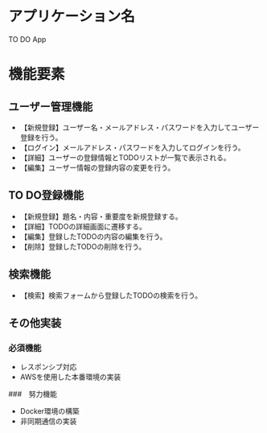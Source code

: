 # アプリケーション名
TO DO App

# 機能要素
## ユーザー管理機能
- 【新規登録】ユーザー名・メールアドレス・パスワードを入力してユーザー登録を行う。
- 【ログイン】メールアドレス・パスワードを入力してログインを行う。
- 【詳細】ユーザーの登録情報とTODOリストが一覧で表示される。
- 【編集】ユーザー情報の登録内容の変更を行う。

## TO DO登録機能
- 【新規登録】題名・内容・重要度を新規登録する。
- 【詳細】TODOの詳細画面に遷移する。
- 【編集】登録したTODOの内容の編集を行う。
- 【削除】登録したTODOの削除を行う。

## 検索機能
- 【検索】検索フォームから登録したTODOの検索を行う。

## その他実装
### 必須機能
- レスポンシブ対応
- AWSを使用した本番環境の実装

###　努力機能
- Docker環境の構築
- 非同期通信の実装